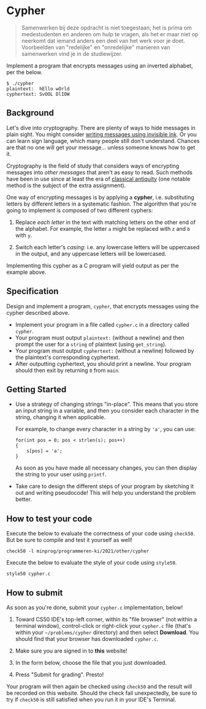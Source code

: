 # Cypher

> Samenwerken bij deze opdracht is niet toegestaan; het is prima om medestudenten en anderen om hulp te vragen, als het er maar niet op neerkomt dat iemand anders een deel van het werk voor je doet. Voorbeelden van "redelijke" en "onredelijke" manieren van samenwerken vind je in de studiewijzer.

Implement a program that encrypts messages using an inverted alphabet, per the below.

    $ ./cypher 
    plaintext:  hEllo wOrld
    cyphertext: SvOOL DlIOW


## Background

Let's dive into cryptography. There are plenty of ways to hide messages in plain sight. You might consider [writing messages using invisible ink](https://en.wikipedia.org/wiki/Invisible_ink). Or you can learn sign language, which many people still don't understand. Chances are that no one will get your message... unless someone knows how to get it.

Cryptography is the field of study that considers ways of encrypting messages into *other messages* that aren't as easy to read. Such methods have been in use since at least the era of [classical antiquity](https://en.wikipedia.org/wiki/History_of_cryptography) (one notable method is the subject of the extra assignment).

One way of encrypting messages is by applying a **cypher**, i.e. substituting letters by different letters in a systematic fashion. The algorithm that you're going to implement is composed of two different cyphers:

1. Replace *each letter* in the text with matching letters on the other end of the alphabet. For example, the letter `a` might be replaced with `z` and `b` with `y`.

2. Switch each letter's *casing*: i.e. any lowercase letters will be uppercased in the output, and any uppercase letters will be lowercased.

Implementing this cypher as a C program will yield output as per the example above.


## Specification

Design and implement a program, `cypher`, that encrypts messages using the cypher described above.

*   Implement your program in a file called `cypher.c` in a directory called `cypher`.
*   Your program must output `plaintext:` (without a newline) and then prompt the user for a `string` of plaintext (using `get_string`).
*   Your program must output `cyphertext:` (without a newline) followed by the plaintext's corresponding cyphertext.
*   After outputting cyphertext, you should print a newline. Your program should then exit by returning `0` from `main`.


## Getting Started

*   Use a strategy of changing strings "in-place". This means that you store an input string in a variable, and then you consider each character in the string, changing it when applicable.

    For example, to change every character in a string by `'a'`, you can use:
    
        for(int pos = 0; pos < strlen(s); pos++)
        {
            s[pos] = 'a';
        }

    As soon as you have made all necessary changes, you can then display the string to your user using `printf`.

*   Take care to design the different steps of your program by sketching it out and writing pseudocode! This will help you understand the problem better.

## How to test your code

Execute the below to evaluate the correctness of your code using `check50`. But be sure to compile and test it yourself as well!

    check50 -l minprog/programmeren-ki/2021/other/cypher

Execute the below to evaluate the style of your code using `style50`.

    style50 cypher.c


## How to submit

As soon as you're done, submit your `cypher.c` implementation, below! 

1. Toward CS50 IDE's top-left corner, within its "file browser" (not within a terminal window), control-click or right-click your `cypher.c` file (that's within your `~/problems/cypher` directory) and then select **Download**. You should find that your browser has downloaded `cypher.c`.

3. Make sure you are signed in to **this** website!

4. In the form below, choose the file that you just downloaded.

5. Press "Submit for grading". Presto!

Your program will then again be checked using `check50` and the result will be recorded on this website. Should the check fail unexpectedly, be sure to try if `check50` is still satisfied when you run it in your IDE's Terminal.
